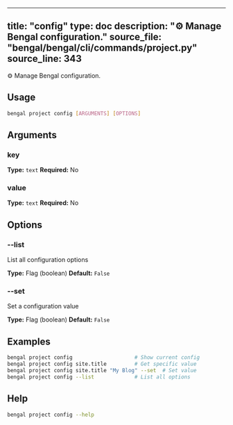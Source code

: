 
---
title: "config"
type: doc
description: "⚙️  Manage Bengal configuration."
source_file: "bengal/bengal/cli/commands/project.py"
source_line: 343
---

⚙️  Manage Bengal configuration.


## Usage

```bash
bengal project config [ARGUMENTS] [OPTIONS]
```

## Arguments

### key

**Type:** `text`
**Required:** No

### value

**Type:** `text`
**Required:** No


## Options

### --list

List all configuration options

**Type:** Flag (boolean)
**Default:** `False`

### --set

Set a configuration value

**Type:** Flag (boolean)
**Default:** `False`



## Examples

```bash
bengal project config                    # Show current config
bengal project config site.title         # Get specific value
bengal project config site.title "My Blog" --set  # Set value
bengal project config --list             # List all options
```



## Help

```bash
bengal project config --help
```
